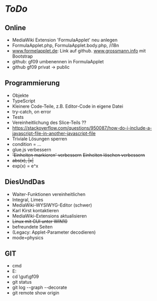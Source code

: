 # *ToDo* #
## Online
* MediaWiki Extension 'FormulaApplet' neu anlegen
* FormulaApplet.php, FormulaApplet.body.php, /i18n
* www.formelapplet.de: Link auf github. www.grossmann.info mit Bootstrap
* github: gf09 umbenennen in FormulaApplet
* github gf09 privat -> public

## Programmierung
* Objekte
* TypeScript
* Kleinere Code-Teile, z.B. Editor-Code in eigene Datei
* try-catch, on error
* Tests
* Vereinheitlichung des Slice-Teils ??
* https://stackoverflow.com/questions/950087/how-do-i-include-a-javascript-file-in-another-javascript-file
* Triviale Lösungen sperren
* condition = ...
* glue.js verbessern
* <s>'Einheiten markieren' verbessern</s> <s>Einheiten löschen verbessern</s>
* <s>abs(x), |x| </s>
* exp(x) = e^x

## DiesUndDas
* Waiter-Funktionen vereinheitlichen
* Integral, Limes
* MediaWiki-WYSIWYG-Editor (schwer)
* Karl Kirst kontaktieren
* MediaWiki-Extensions aktualisieren
* <s>Linux mit GUI unter WIN10</s>
* befreundete Seiten
* (Legacy: Applet-Parameter decodieren)
* mode=physics

## GIT
* cmd
* E:
* cd \gut\gf09
* git status
* git log --graph --decorate
* git remote show origin
